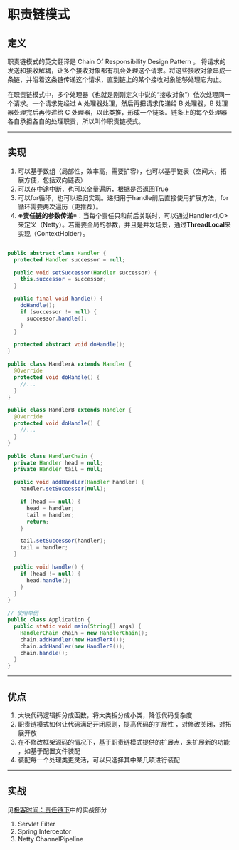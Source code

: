 # 职责链模式

## 定义

 职责链模式的英文翻译是 Chain Of Responsibility Design Pattern 。 将请求的发送和接收解耦，让多个接收对象都有机会处理这个请求。将这些接收对象串成一条链，并沿着这条链传递这个请求，直到链上的某个接收对象能够处理它为止。 

 在职责链模式中，多个处理器（也就是刚刚定义中说的“接收对象”）依次处理同一个请求。一个请求先经过 A 处理器处理，然后再把请求传递给 B 处理器，B 处理器处理完后再传递给 C 处理器，以此类推，形成一个链条。链条上的每个处理器各自承担各自的处理职责，所以叫作职责链模式。 

------

## 实现

1. 可以基于数组（局部性，效率高，需要扩容），也可以基于链表（空间大，拓展方便，包括双向链表）
2. 可以在中途中断，也可以全量遍历，根据是否返回True
3. 可以for循环，也可以递归实现。递归用于handle前后直接使用扩展方法，for循环需要两次遍历（更推荐）。
4. **※责任链的参数传递**※：当每个责任只和前后关联时，可以通过Handler<I,O>来定义（Netty）。若需要全局的参数，并且是并发场景，通过**ThreadLocal**来实现（ContextHolder）。

```java

public abstract class Handler {
  protected Handler successor = null;

  public void setSuccessor(Handler successor) {
    this.successor = successor;
  }

  public final void handle() {
    doHandle();
    if (successor != null) {
      successor.handle();
    }
  }

  protected abstract void doHandle();
}

public class HandlerA extends Handler {
  @Override
  protected void doHandle() {
    //...
  }
}

public class HandlerB extends Handler {
  @Override
  protected void doHandle() {
    //...
  }
}

public class HandlerChain {
  private Handler head = null;
  private Handler tail = null;

  public void addHandler(Handler handler) {
    handler.setSuccessor(null);

    if (head == null) {
      head = handler;
      tail = handler;
      return;
    }

    tail.setSuccessor(handler);
    tail = handler;
  }

  public void handle() {
    if (head != null) {
      head.handle();
    }
  }
}

// 使用举例
public class Application {
  public static void main(String[] args) {
    HandlerChain chain = new HandlerChain();
    chain.addHandler(new HandlerA());
    chain.addHandler(new HandlerB());
    chain.handle();
  }
}
```

------

## 优点

1.  大块代码逻辑拆分成函数，将大类拆分成小类，降低代码复杂度
2.   职责链模式如何让代码满足开闭原则，提高代码的扩展性 ，对修改关闭，对拓展开放
3.  在不修改框架源码的情况下，基于职责链模式提供的扩展点，来扩展新的功能 ，如基于配置文件装配
4.  装配每一个处理类更灵活，可以只选择其中某几项进行装配

------

## 实战

见[极客时间：责任链下](https://time.geekbang.org/column/article/217395)中的实战部分

1.  Servlet Filter 
2.  Spring Interceptor 
3.  Netty ChannelPipeline 